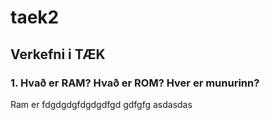 # taek2
## Verkefni i TÆK
### 1. Hvað er RAM? Hvað er ROM? Hver er munurinn?
Ram er fdgdgdgfdgdgdfgd gdfgfg asdasdas

